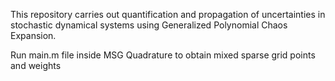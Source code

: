 This repository carries out quantification and propagation of uncertainties in stochastic dynamical systems using Generalized Polynomial Chaos Expansion.

Run main.m file inside MSG Quadrature to obtain mixed sparse grid points and weights
